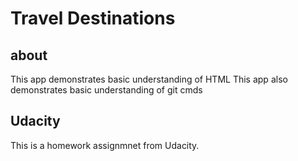 # Travel Destinations

## about
This app demonstrates basic understanding of HTML
This app also demonstrates basic understanding of git cmds 

## Udacity
This is a homework assignmnet from Udacity.
